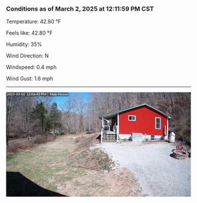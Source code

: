 ### Conditions as of March 2, 2025 at 12:11:59 PM CST 

Temperature: 42.80 &deg;F

Feels like: 42.80 &deg;F

Humidity: 35%

Wind Direction: N

Windspeed: 0.4 mph

Wind Gust: 1.6 mph

---

<img src="./images/latest.jpeg"/>

